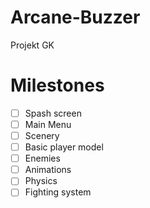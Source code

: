 # Arcane-Buzzer
Projekt GK
# Milestones
- [ ] Spash screen
- [ ] Main Menu
- [ ] Scenery
- [ ] Basic player model
- [ ] Enemies
- [ ] Animations
- [ ] Physics
- [ ] Fighting system
